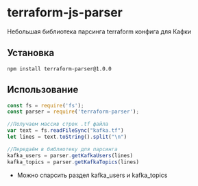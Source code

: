 # terraform-js-parser
Небольшая библиотека парсинга terraform конфига для Кафки

## Установка
```node
npm install terraform-parser@1.0.0
```

## Использование
```Javascript
const fs = require('fs');
const parser = require('terraform-parser');

//Получаем массив строк .tf файла
var text = fs.readFileSync("kafka.tf")
let lines = text.toString().split("\n")

//Передаём в библиотеку для парсинга
kafka_users = parser.getKafkaUsers(lines)
kafka_topics = parser.getKafkaTopics(lines)
```

* Можно спарсить раздел kafka_users и kafka_topics
